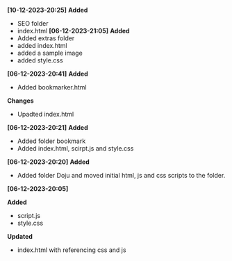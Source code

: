 
**[10-12-2023-20:25]**
**Added**
- SEO folder
- index.html
**[06-12-2023-21:05]**
**Added**
- Added extras folder
- added index.html
- added a sample image
- added style.css

**[06-12-2023-20:41]**
**Added**
- Added bookmarker.html

**Changes**
- Upadted index.html

**[06-12-2023-20:21]**
**Added**
- Added folder bookmark
- Added index.html, scirpt.js and style.css

**[06-12-2023-20:20]**
**Added**
- Added folder Doju and moved initial html, js and css scripts to the folder.

**[06-12-2023-20:05]**

**Added**
- script.js
- style.css

**Updated**
- index.html with referencing css and js